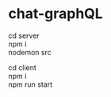 # chat-graphQL
cd server       
npm i           
nodemon src 

cd client  
npm i   
npm run start  
